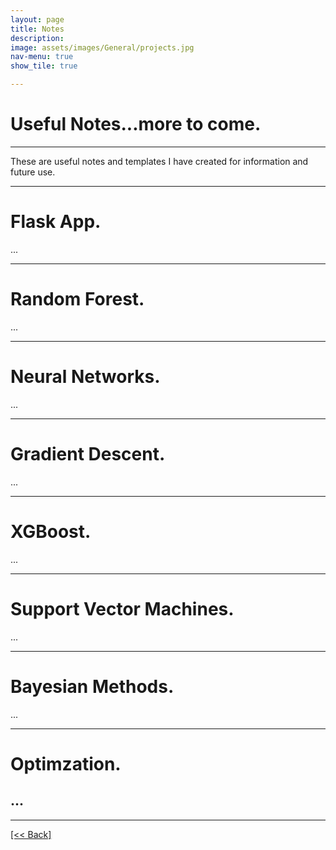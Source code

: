 ```yaml
---
layout: page
title: Notes
description:
image: assets/images/General/projects.jpg
nav-menu: true
show_tile: true

---
```


# Useful Notes...more to come.

---

These are useful notes and templates I have created for information and future use.

---

# Flask App.
...

---

# Random Forest.
...

---

# Neural Networks.
...

---

# Gradient Descent.
...

---

# XGBoost.
...

---

# Support Vector Machines.
...

---

# Bayesian Methods.
...

---

# Optimzation.
...
---




---
[[<< Back]](https://cvanchieri.github.io/DSPortfolio)
